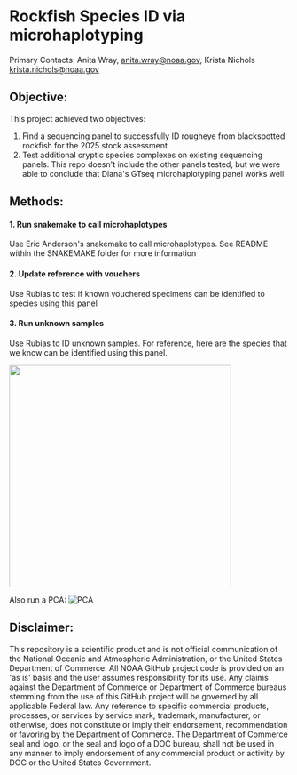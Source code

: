 # Rockfish Species ID via microhaplotyping
 
Primary Contacts: Anita Wray,
[anita.wray\@noaa.gov](mailto:anita.wray@noaa.gov), Krista Nichols [krista.nichols\@noaa.gov](mailto:krista.nichols@noaa.gov)

## Objective:
This project achieved two objectives:
1. Find a sequencing panel to successfully ID rougheye from blackspotted rockfish for the 2025 stock assessment
2. Test additional cryptic species complexes on existing sequencing panels.
This repo doesn't include the other panels tested, but we were able to conclude that Diana's GTseq microhaplotyping panel works well. 

## Methods:

#### 1. Run snakemake to call microhaplotypes

Use Eric Anderson's snakemake to call microhaplotypes. See README within the SNAKEMAKE folder for more information

#### 2. Update reference with vouchers

Use Rubias to test if known vouchered specimens can be identified to species using this panel


#### 3. Run unknown samples

Use Rubias to ID unknown samples. For reference, here are the species that we know can be identified using this panel.

<img src="https://github.com/anitawray-NOAA/microhaplotyping_speciesID/blob/main/Screenshot%202025-07-03%20at%2012.41.58%20PM.png" width="400">

Also run a PCA:
![PCA](https://github.com/anitawray-NOAA/microhaplotyping_speciesID/blob/main/Screenshot%202025-07-03%20at%2012.45.40%20PM.png)

## Disclaimer:

This repository is a scientific product and is not official
communication of the National Oceanic and Atmospheric Administration, or
the United States Department of Commerce. All NOAA GitHub project code
is provided on an 'as is' basis and the user assumes responsibility for
its use. Any claims against the Department of Commerce or Department of
Commerce bureaus stemming from the use of this GitHub project will be
governed by all applicable Federal law. Any reference to specific
commercial products, processes, or services by service mark, trademark,
manufacturer, or otherwise, does not constitute or imply their
endorsement, recommendation or favoring by the Department of Commerce.
The Department of Commerce seal and logo, or the seal and logo of a DOC
bureau, shall not be used in any manner to imply endorsement of any
commercial product or activity by DOC or the United States Government.

